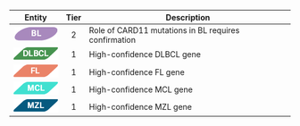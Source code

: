 |Entity|Tier|Description              |
|:----:|:----:|------------------------------|
|![BL](images/icons/BL_tier2.png) | 2 | Role of CARD11 mutations in BL requires confirmation|
|![DLBCL](images/icons/DLBCL_tier1.png) | 1 | High-confidence DLBCL gene|
|![FL](images/icons/FL_tier1.png) | 1 | High-confidence FL gene|
|![MCL](images/icons/MCL_tier1.png) | 1 | High-confidence MCL gene|
|![MZL](images/icons/MZL_tier1.png) | 1 | High-confidence MZL gene|

